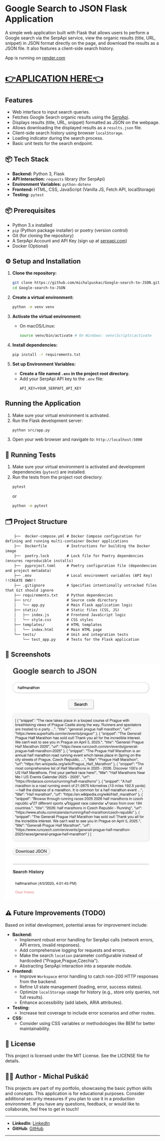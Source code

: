 # Google Search to JSON Flask Application

A simple web application built with Flask that allows users to perform a Google search via the SerpApi service, view the organic results (title, URL, snippet) in JSON format directly on the page, and download the results as a JSON file. It also features a client-side search history.

App is running on [render.com](https://render.com/) 
# [👉APLICATION HERE👈](https://tojson-fydx.onrender.com/)

##  Features

* Web interface to input search queries.
* Fetches Google Search organic results using the [SerpApi](https://serpapi.com/).
* Displays results (title, URL, snippet) formatted as JSON on the webpage.
* Allows downloading the displayed results as a `results.json` file.
* Client-side search history using browser `localStorage`.
* Loading indicator during the search process.
* Basic unit tests for the search endpoint.

## 📦 Tech Stack

* **Backend:** Python 3, Flask
* **API Interaction:** `requests` library (for SerpApi)
* **Environment Variables:** `python-dotenv`
* **Frontend:** HTML, CSS, JavaScript (Vanilla JS, Fetch API, localStorage)
* **Testing:** `pytest`

## 📦 Prerequisites

* Python 3.x installed
* `pip` (Python package installer) or poetry (version control)
* Git (for cloning the repository)
* A SerpApi Account and API Key (sign up at [serpapi.com](https://serpapi.com/))
* Docker (Optional)

## ⚙️ Setup and Installation

1.  **Clone the repository:**
    ```bash
    git clone https://github.com/michalpuskac/Google-search-to-JSON.git
    cd Google-search-to-JSON
    ```

2.  **Create a virtual environment:**
    ```bash
    python -m venv venv
    ```

3.  **Activate the virtual environment:**
    * On macOS/Linux:
        ```bash
        source venv/bin/activate # On Windows: venv\Scripts\activate
        ```

4.  **Install dependencies:**
    ```bash
    pip install -r requirements.txt
    ```

5.  **Set up Environment Variables:**
    * **Create a file named `.env` in the project root directory.**
    * Add your SerpApi API key to the `.env` file:
        ```env
        API_KEY=YOUR_SERPAPI_API_KEY
        ```

## Running the Application

1.  Make sure your virtual environment is activated.
2.  Run the Flask development server:
    ```bash
    python src/app.py
    ```
3.  Open your web browser and navigate to: `http://localhost:5000`

## 🧪 Running Tests

1.  Make sure your virtual environment is activated and development dependencies (`pytest`) are installed.
2.  Run the tests from the project root directory:
    ```bash
    pytest
    ```
    or
    ```bash
    python -m pytest
    ```

## 🗂 Project Structure

```
    ├──  docker-compose.yml # Docker Compose configuration for defining and running multi-container Docker applications
    ├──  Dockerfile         # Instructions for building the Docker image
    ├──  poetry.lock        # Lock file for Poetry dependencies (ensures reproducible installs)
    ├──  pyproject.toml     # Poetry configuration file (dependencies and project metadata)
    ├── .env                # Local environment variables (API Key) !!CREATE OWN!!
    ├── .gitignore          # Specifies intentionally untracked files that Git should ignore
    ├── requirements.txt    # Python dependencies
    ├── src/                # Source code directory
    │   └── app.py          # Main Flask application logic
    ├── static/             # Static files (CSS, JS)
    │   ├── index.js        # Frontend JavaScript logic
    │   └── style.css       # CSS styles
    ├── templates/          # HTML templates
    │   └── index.html      # Main HTML page
    └── tests/              # Unit and integration tests
        └── test_app.py     # Tests for the Flask application
```

## 📸 Screenshots
![frontend-image](https://github.com/michalpuskac/Google-search-to-JSON/blob/main/frontend.jpeg)

## ⚠️ Future Improvements (TODO)

Based on initial development, potential areas for improvement include:

* **Backend:**
    * Implement robust error handling for SerpApi calls (network errors, API errors, invalid responses).
    * Add comprehensive logging for requests and errors.
    * Make the search `location` parameter configurable instead of hardcoded ("Prague,Prague,Czechia").
    * Abstracting SerpApi interaction into a separate module.
* **Frontend:**
    * Improve `Workspace` error handling to catch non-200 HTTP responses from the backend.
    * Refine UI state management (loading, error, success states).
    * Optimize `localStorage` usage for history (e.g., store only queries, not full results).
    * Enhance accessibility (add labels, ARIA attributes).
* **Testing:**
    * Increase test coverage to include error scenarios and other routes.
* **CSS:**
    * Consider using CSS variables or methodologies like BEM for better maintainability.

## 📄 License

This project is licensed under the MIT License. See the LICENSE file for details.

## 👨‍💻 Author - Michal Puškáč

This projects are part of my portfolio, showcasing the basic python skills and concepts. This application is for educational purposes.
Consider additional security measures if you plan to use it in a production environment.
If you have any questions, feedback, or would like to collaborate, feel free to get in touch!

---
- **LinkedIn**: [LinkedIn](https://www.linkedin.com/in/michal-pu%C5%A1k%C3%A1%C4%8D-94b925179/)
- **GitHub**: [GitHub](https://github.com/michalpuskac)

---
